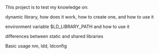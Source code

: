 This project is to test my knowledge on:

dynamic library, how does it work, how to create one, and how to use it

environment variable $LD_LIBRARY_PATH and how to use it

differences between static and shared libraries

Basic usage nm, ldd, ldconfig
